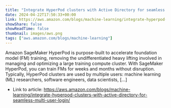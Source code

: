 ```yaml
---
title: "Integrate HyperPod clusters with Active Directory for seamless multi-user login"
date: 2024-04-22T17:50:33+00:00
link: https://aws.amazon.com/blogs/machine-learning/integrate-hyperpod-clusters-with-active-directory-for-seamless-multi-user-login/
showShare: false
showReadTime: false
thumbnail: images/aws.png
tags: ["aws.amazon.com/blogs/machine-learning"]
---
```

Amazon SageMaker HyperPod is purpose-built to accelerate foundation model (FM) training, removing the undifferentiated heavy lifting involved in managing and optimizing a large training compute cluster. With SageMaker HyperPod, you can train FMs for weeks and months without disruption. Typically, HyperPod clusters are used by multiple users: machine learning (ML) researchers, software engineers, data scientists, […]

- Link to article: https://aws.amazon.com/blogs/machine-learning/integrate-hyperpod-clusters-with-active-directory-for-seamless-multi-user-login/
